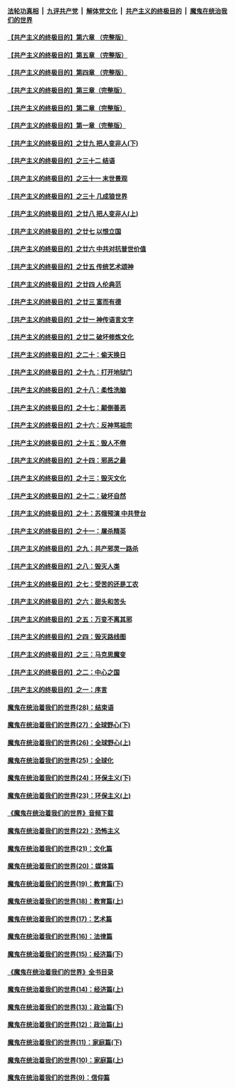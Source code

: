 ####  [法轮功真相](../../../../basic/blob/master/README.md?t=10311726) &nbsp;|&nbsp; [九评共产党](../../../../9ping.md/blob/master/README.md?t=10311726) &nbsp;|&nbsp; [解体党文化](../../../../jtdwh.md/blob/master/README.md?t=10311726)  &nbsp;|&nbsp; [共产主义的终极目的](../../../../gczydzjmd.md/blob/master/README.md?t=10311726) &nbsp;|&nbsp; [魔鬼在统治我们的世界](../../../../mgztzwmdsj.md/blob/master/README.md?t=10311726) 

#### [【共产主义的终极目的】第六章 （完整版）](../pages/nsc422/n11428913.md?t=10311726) 

#### [【共产主义的终极目的】第五章 （完整版）](../pages/nsc422/n11428912.md?t=10311726) 

#### [【共产主义的终极目的】第四章 （完整版）](../pages/nsc422/n11428907.md?t=10311726) 

#### [【共产主义的终极目的】第三章（完整版）](../pages/nsc422/n11428848.md?t=10311726) 

#### [【共产主义的终极目的】第二章（完整版）](../pages/nsc422/n11428831.md?t=10311726) 

#### [【共产主义的终极目的】第一章（完整版）](../pages/nsc422/n11417651.md?t=10311726) 

#### [【共产主义的终极目的】之廿九 把人变非人(下)](../pages/nsc422/n11344140.md?t=10311726) 

#### [【共产主义的终极目的】之三十二 结语](../pages/nsc422/n11360535.md?t=10311726) 

#### [【共产主义的终极目的】之三十一 末世景观](../pages/nsc422/n11351129.md?t=10311726) 

#### [【共产主义的终极目的】之三十 几成狼世界](../pages/nsc422/n11348280.md?t=10311726) 

#### [【共产主义的终极目的】之廿八 把人变非人(上)](../pages/nsc422/n11340492.md?t=10311726) 

#### [【共产主义的终极目的】之廿七 以恨立国](../pages/nsc422/n11336944.md?t=10311726) 

#### [【共产主义的终极目的】之廿六 中共对抗普世价值](../pages/nsc422/n11324785.md?t=10311726) 

#### [【共产主义的终极目的】之廿五 传统艺术颂神](../pages/nsc422/n11296396.md?t=10311726) 

#### [【共产主义的终极目的】之廿四 人伦典范](../pages/nsc422/n11296397.md?t=10311726) 

#### [【共产主义的终极目的】之廿三 富而有德](../pages/nsc422/n11283598.md?t=10311726) 

#### [【共产主义的终极目的】之廿一 神传语言文字](../pages/nsc422/n11263265.md?t=10311726) 

#### [【共产主义的终极目的】之廿二 破坏修炼文化](../pages/nsc422/n11245728.md?t=10311726) 

#### [【共产主义的终极目的】之二十：偷天换日](../pages/nsc422/n11238846.md?t=10311726) 

#### [【共产主义的终极目的】之十九：打开地狱门](../pages/nsc422/n11206376.md?t=10311726) 

#### [【共产主义的终极目的】之十八：柔性洗脑](../pages/nsc422/n11199994.md?t=10311726) 

#### [【共产主义的终极目的】之十七：颠倒善恶](../pages/nsc422/n11179782.md?t=10311726) 

#### [【共产主义的终极目的】之十六：反神骂祖宗](../pages/nsc422/n11166798.md?t=10311726) 

#### [【共产主义的终极目的】之十五：毁人不倦](../pages/nsc422/n11166792.md?t=10311726) 

#### [【共产主义的终极目的】之十四：邪恶之最](../pages/nsc422/n11150249.md?t=10311726) 

#### [【共产主义的终极目的】之十三：毁灭文化](../pages/nsc422/n11135227.md?t=10311726) 

#### [【共产主义的终极目的】之十二：破坏自然](../pages/nsc422/n11135214.md?t=10311726) 

#### [【共产主义的终极目的】之十：苏俄预演 中共登台](../pages/nsc422/n11118424.md?t=10311726) 

#### [【共产主义的终极目的】之十一：屠杀精英](../pages/nsc422/n11118442.md?t=10311726) 

#### [【共产主义的终极目的】之九：共产邪灵一路杀](../pages/nsc422/n11114139.md?t=10311726) 

#### [【共产主义的终极目的】之八：毁灭人类](../pages/nsc422/n11108503.md?t=10311726) 

#### [【共产主义的终极目的】之七：受苦的还是工农](../pages/nsc422/n11101809.md?t=10311726) 

#### [【共产主义的终极目的】之六：甜头和苦头](../pages/nsc422/n11096971.md?t=10311726) 

#### [【共产主义的终极目的】之五：万变不离其邪](../pages/nsc422/n11091285.md?t=10311726) 

#### [【共产主义的终极目的】之四：毁灭路线图](../pages/nsc422/n11086284.md?t=10311726) 

#### [【共产主义的终极目的】之三：马克思魔变](../pages/nsc422/n11061941.md?t=10311726) 

#### [【共产主义的终极目的】之二：中心之国](../pages/nsc422/n11047728.md?t=10311726) 

#### [【共产主义的终极目的】之一：序言](../pages/nsc422/n11086077.md?t=10311726) 

#### [魔鬼在统治着我们的世界(28)：结束语](../pages/nsc422/n10936246.md?t=10311726) 

#### [魔鬼在统治着我们的世界(27)：全球野心(下)](../pages/nsc422/n10928319.md?t=10311726) 

#### [魔鬼在统治着我们的世界(26)：全球野心(上)](../pages/nsc422/n10900318.md?t=10311726) 

#### [魔鬼在统治着我们的世界(25)：全球化](../pages/nsc422/n10788205.md?t=10311726) 

#### [魔鬼在统治着我们的世界(24)：环保主义(下)](../pages/nsc422/n10695307.md?t=10311726) 

#### [魔鬼在统治着我们的世界(23)：环保主义(上)](../pages/nsc422/n10688613.md?t=10311726) 

#### [《魔鬼在统治着我们的世界》音频下载](../pages/nsc422/n10635553.md?t=10311726) 

#### [魔鬼在统治着我们的世界(22)：恐怖主义](../pages/nsc422/n10614727.md?t=10311726) 

#### [魔鬼在统治着我们的世界(21)：文化篇](../pages/nsc422/n10597706.md?t=10311726) 

#### [魔鬼在统治着我们的世界(20)：媒体篇](../pages/nsc422/n10586579.md?t=10311726) 

#### [魔鬼在统治着我们的世界(19)：教育篇(下)](../pages/nsc422/n10564808.md?t=10311726) 

#### [魔鬼在统治着我们的世界(18)：教育篇(上)](../pages/nsc422/n10526970.md?t=10311726) 

#### [魔鬼在统治着我们的世界(17)：艺术篇](../pages/nsc422/n10499093.md?t=10311726) 

#### [魔鬼在统治着我们的世界(16)：法律篇](../pages/nsc422/n10485969.md?t=10311726) 

#### [魔鬼在统治着我们的世界(15)：经济篇(下)](../pages/nsc422/n10469975.md?t=10311726) 

#### [《魔鬼在统治着我们的世界》全书目录](../pages/nsc422/n10464261.md?t=10311726) 

#### [魔鬼在统治着我们的世界(14)：经济篇(上)](../pages/nsc422/n10457370.md?t=10311726) 

#### [魔鬼在统治着我们的世界(13)：政治篇(下)](../pages/nsc422/n10448270.md?t=10311726) 

#### [魔鬼在统治着我们的世界(12)：政治篇(上)](../pages/nsc422/n10444576.md?t=10311726) 

#### [魔鬼在统治着我们的世界(11)：家庭篇(下)](../pages/nsc422/n10440961.md?t=10311726) 

#### [魔鬼在统治着我们的世界(10)：家庭篇(上)](../pages/nsc422/n10435448.md?t=10311726) 

#### [魔鬼在统治着我们的世界(9)：信仰篇](../pages/nsc422/n10432159.md?t=10311726) 


